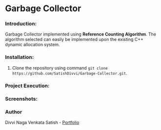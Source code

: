 # Garbage Collector

### Introduction:

Garbage Collector implemented using **Reference Counting Algorithm**. The algorithm selected can easily be implemented upon the existing C++ dynamic allocation system.

### Installation:

1. Clone the repository using command `git clone https://github.com/SatishDivvi/Garbage-Collector.git`.

### Project Execution:

### Screenshots:


### Author

Divvi Naga Venkata Satish - [Portfolio](https://satishdivvi.github.io)